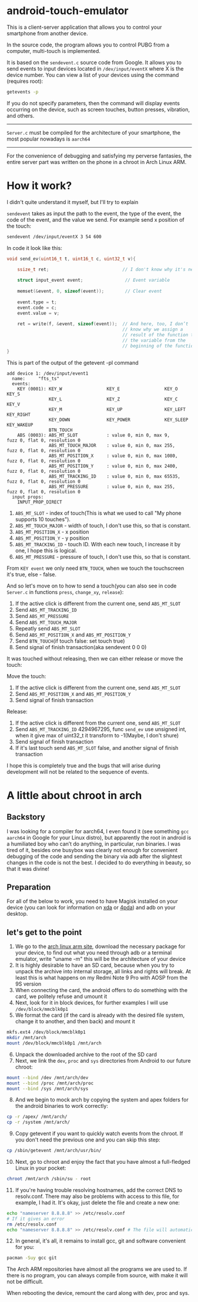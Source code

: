 # android-touch-emulator
This is a client-server application that allows you to control your smartphone from another device.

In the source code, the program allows you to control PUBG from a computer, multi-touch is implemented.

It is based on the `sendevent.c` source code from Google. It allows you to send events to input devices located in `/dev/input/eventX` where X is the device number. You can view a list of your devices using the command (requires root):
```sh
getevents -p
```
If you do not specify parameters, then the command will display events occurring on the device, such as screen touches, button presses, vibration, and others.

------

`Server.c` must be compiled for the architecture of your smartphone, the most popular nowadays is `aarch64`

------

For the convenience of debugging and satisfying my perverse fantasies, the entire server part was written on the phone in a chroot in Arch Linux ARM.

# How it work?

I didn't quite understand it myself, but I'll try to explain

`sendevent` takes as input the path to the event, the type of the event, the code of the event, and the value we send. For example send x position of the touch:
```sh
sendevent /dev/input/eventX 3 54 600
```

In code it look like this:
```C
void send_ev(uint16_t t, uint16_t c, uint32_t v){
    
    ssize_t ret;                            // I don't know why it's necessary

    struct input_event event;                // Event variable
    
    memset(&event, 0, sizeof(event));        // Clear event
    
    event.type = t;
    event.code = c;
    event.value = v;
    
    ret = write(f, &event, sizeof(event));  // And here, too, I don’t      the function simply 
                                            // know why we assign a        writes the event to 
                                            // result of the function to   the event file
                                            // the variable from the        
                                            // beginning of the function    
}
```

This is part of the output of the getevent -pl command
```
add device 1: /dev/input/event1
  name:     "fts_ts"
  events:
    KEY (0001): KEY_W                 KEY_E                 KEY_O                 KEY_S
                KEY_L                 KEY_Z                 KEY_C                 KEY_V
                KEY_M                 KEY_UP                KEY_LEFT              KEY_RIGHT
                KEY_DOWN              KEY_POWER             KEY_SLEEP             KEY_WAKEUP
                BTN_TOUCH
    ABS (0003): ABS_MT_SLOT           : value 0, min 0, max 9,      fuzz 0, flat 0, resolution 0
                ABS_MT_TOUCH_MAJOR    : value 0, min 0, max 255,    fuzz 0, flat 0, resolution 0
                ABS_MT_POSITION_X     : value 0, min 0, max 1080,   fuzz 0, flat 0, resolution 0
                ABS_MT_POSITION_Y     : value 0, min 0, max 2400,   fuzz 0, flat 0, resolution 0
                ABS_MT_TRACKING_ID    : value 0, min 0, max 65535,  fuzz 0, flat 0, resolution 0
                ABS_MT_PRESSURE       : value 0, min 0, max 255,    fuzz 0, flat 0, resolution 0
  input props:
    INPUT_PROP_DIRECT
```
1. `ABS_MT_SLOT` - index of touch(This is what we used to call "My phone supports 10 touches").
2. `ABS_MT_TOUCH_MAJOR` - width of touch, I don't use this, so that is constant. 
3. `ABS_MT_POSITION_X` - x position
4. `ABS_MT_POSITION_Y` - y position
5. `ABS_MT_TRACKING_ID` - touch ID. With each new touch, I increase it by one, I hope this is logical.
6. `ABS_MT_PRESSURE` - pressure of touch, I don't use this, so that is constant.

From `KEY event` we only need `BTN_TOUCH`, when we touch the touchscreen it's true, else - false. 

And so let's move on to how to send a touch(you can also see in code `Server.c` in functions `press`, `change_xy`, `release`):
1. If the active click is different from the current one, send `ABS_MT_SLOT`
2. Send `ABS_MT_TRACKING_ID`
3. Send `ABS_MT_PRESSURE`
4. Send `ABS_MT_TOUCH_MAJOR`
5. Repeatly send `ABS_MT_SLOT`
6. Send `ABS_MT_POSITION_X` and `ABS_MT_POSITION_Y`
7. Send `BTN_TOUCH`(if touch false: set touch true)
8. Send signal of finish transaction(aka sendevent 0 0 0)

It was touched without releasing, then we can either release or move the touch:

Move the touch:
1. If the active click is different from the current one, send `ABS_MT_SLOT`
2. Send `ABS_MT_POSITION_X` and `ABS_MT_POSITION_Y`
3. Send signal of finish transaction

Release:
1. If the active click is different from the current one, send `ABS_MT_SLOT`
2. Send `ABS_MT_TRACKING_ID` 4294967295, func `send_ev` use unsigned int, when it give max of uint32_t it transform to -1(Maybe, I don't shure)
3. Send signal of finish transaction
4. If it's last touch send `ABS_MT_SLOT` false, and another signal of finish transaction

I hope this is completely true and the bugs that will arise during development will not be related to the sequence of events.

# A little about chroot in arch

## Backstory

I was looking for a compiler for aarch64, I even found it (see something `gcc aarch64` in Google for your Linux distro), but apparently the root in android is a humiliated boy who can’t do anything, in particular, run binaries. I was tired of it, besides one busybox was clearly not enough for convenient debugging of the code and sending the binary via adb after the slightest changes in the code is not the best. I decided to do everything in beauty, so that it was divine!

## Preparation

For all of the below to work, you need to have Magisk installed on your device (you can look for information on [xda](https://www.xda-developers.com/ "xda") or [4pda](https://4pda.to/ "4pda")) and adb on your desktop.

## let's get to the point

1. We go to the [arch linux arm site](https://archlinuxarm.org/about/downloads "Arch ARM downloads"), download the necessary package for your device, to find out what you need through adb or a terminal emulator, write "uname -m" this will be the architecture of your device
2. It is highly desirable to have an SD card, because when you try to unpack the archive into internal storage, all links and rights will break. At least this is what happens on my Redmi Note 9 Pro with AOSP from the 9S version
3. When connecting the card, the android offers to do something with the card, we politely refuse and umount it
4. Next, look for it in block devices, for further examples I will use `/dev/block/mmcblk0p1`
5. We format the card (if the card is already with the desired file system, change it to another, and then back) and mount it
```sh
mkfs.ext4 /dev/block/mmcblk0p1
mkdir /mnt/arch
mount /dev/block/mmcblk0p1 /mnt/arch
```
6. Unpack the downloaded archive to the root of the SD card
7. Next, we link the `dev`, `proc` and `sys` directories from Android to our future chroot:
```sh
mount --bind /dev /mnt/arch/dev
mount --bind /proc /mnt/arch/proc
mount --bind /sys /mnt/arch/sys
```
8. And we begin to mock arch by copying the system and apex folders for the android binaries to work correctly:
```sh
cp -r /apex/ /mnt/arch/
cp -r /system /mnt/arch/
```
9. Copy getevent if you want to quickly watch events from the chroot. If you don't need the previous one and you can skip this step:
```sh
cp /sbin/getevent /mnt/arch/usr/bin/
```
10. Next, go to chroot and enjoy the fact that you have almost a full-fledged Linux in your pocket:
```sh
chroot /mnt/arch /sbin/su - root
```
11. If you're having trouble resolving hostnames, add the correct DNS to resolv.conf. There may also be problems with access to this file, for example, I had it. It's okay, just delete the file and create a new one:
```sh
echo "nameserver 8.8.8.8" >> /etc/resolv.conf
# If it gives an error
rm /etc/resolv.conf
echo "nameserver 8.8.8.8" >> /etc/resolv.conf # The file will automatically be created
```
12. In general, it's all, it remains to install gcc, git and software convenient for you:
```sh
pacman -Suy gcc git
```
   The Arch ARM repositories have almost all the programs we are used to. If there is no program, you can always compile from source, with make it will not be difficult.

When rebooting the device, remount the card along with dev, proc and sys.



